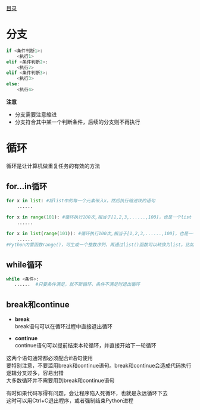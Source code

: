 [目录](../目录.md)

# 分支 #
```python
if <条件判断1>:
	<执行1>
elif <条件判断2>:
	<执行2>
elif <条件判断3>:
	<执行3>
else:
	<执行4>
```

**注意**
- 分支需要注意缩进
- 分支符合其中某一个判断条件，后续的分支则不再执行


# 循环 #

循环是让计算机做重复任务的有效的方法

## for...in循环 ##

```python
for x in list: #将list中的每一个元素带入x，然后执行缩进块的语句
    ......
    
for x in range(101): #循环执行100次,相当于[1,2,3,......,100]，也是一个list
    ......

for x in list(range(101)): #循环执行100次,相当于[1,2,3,......,100]，也是一个list
    ......
#Python内置函数range()，可生成一个整数序列，再通过list()函数可以转换为list。比如range(101)生成的序列是从0开始小于101的整数
```

## while循环 ##
```python
while <条件>:
   ......  #只要条件满足，就不断循环，条件不满足时退出循环
```

## break和continue ##
- **break**\
  break语句可以在循环过程中直接退出循环

- **continue**\
continue语句可以提前结束本轮循环，并直接开始下一轮循环

这两个语句通常都必须配合if语句使用\
要特别注意，不要滥用break和continue语句。break和continue会造成代码执行逻辑分叉过多，容易出错\
大多数循环并不需要用到break和continue语句

有时如果代码写得有问题，会让程序陷入死循环，也就是永远循环下去\
这时可以用Ctrl+C退出程序，或者强制结束Python进程
